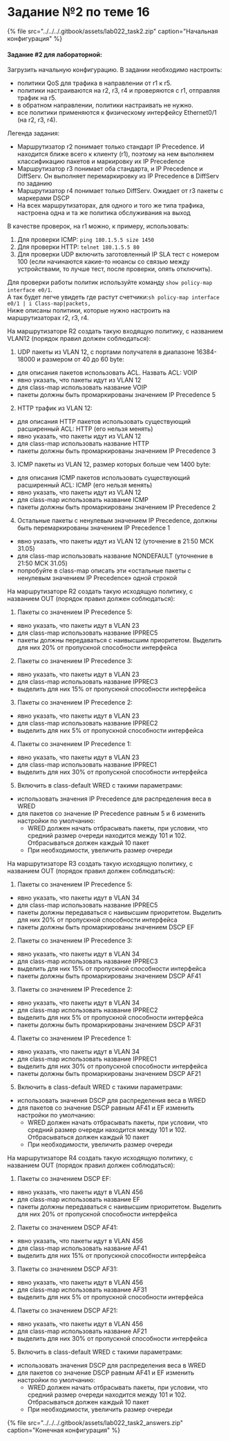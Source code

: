 # Задание №2 по теме 16

{% file src="../../../.gitbook/assets/lab022\_task2.zip" caption="Начальная конфигурация" %}

#### Задание \#2 для лабораторной:

Загрузить начальную конфигурацию. В задании необходимо настроить:

* политики QoS для трафика в направлении от r1 к r5.
* политики настраиваются на r2, r3, r4 и проверяются с r1, отправляя трафик на r5.
* в обратном направлении, политики настраивать не нужно.
* все политики применяются к физическому интерфейсу Ethernet0/1 \(на r2, r3, r4\).

Легенда задания:

* Маршрутизатор r2 понимает только стандарт IP Precedence. И находится ближе всего к клиенту \(r1\), поэтому на нем выполняем классификацию пакетов и маркировку их IP Precedence
* Маршрутизатор r3 понимает оба стандарта, и IP Precedence и DiffServ. Он выполняет перемаркировку из IP Precedence в DiffServ по заданию
* Маршрутизатор r4 понимает только DiffServ. Ожидает от r3 пакеты с маркерами DSCP
* На всех маршрутизаторах, для одного и того же типа трафика, настроена одна и та же политика обслуживания на выход

В качестве проверок, на r1 можно, к примеру, использовать:

1. Для проверки ICMP: `ping 180.1.5.5 size 1450`
2. Для проверки HTTP: `telnet 180.1.5.5 80`
3. Для проверки UDP включить заготовленный IP SLA тест с номером 100 \(если начинаются какие-то нюансы со связью между устройствами, то лучше тест, после проверки, опять отключить\).

Для проверки работы политик используйте команду `show policy-map interface e0/1`.  
 А так будет легче увидеть где растут счетчики:`sh policy-map interface e0/1 | i Class-map|packets,`  
Ниже описаны политики, которые нужно настроить на маршрутизаторах r2, r3, r4.

На маршрутизаторе R2 создать такую входящую политику, с названием VLAN12 \(порядок правил должен соблюдаться\):

1. UDP пакеты из VLAN 12, с портами получателя в диапазоне 16384-18000 и размером от 40 до 60 byte:

* для описания пакетов использовать ACL. Назвать ACL: VOIP
* явно указать, что пакеты идут из VLAN 12
* для class-map использовать название VOIP
* пакеты должны быть промаркированы значением IP Precedence 5

2. HTTP трафик из VLAN 12:

* для описания HTTP пакетов использовать существующий расширенный ACL: HTTP \(его нельзя менять\)
* явно указать, что пакеты идут из VLAN 12
* для class-map использовать название HTTP
* пакеты должны быть промаркированы значением IP Precedence 3

3. ICMP пакеты из VLAN 12, размер которых больше чем 1400 byte:

* для описания ICMP пакетов использовать существующий расширенный ACL: ICMP \(его нельзя менять\)
* явно указать, что пакеты идут из VLAN 12
* для class-map использовать название ICMP
* пакеты должны быть промаркированы значением IP Precedence 2

4. Остальные пакеты с ненулевым значением IP Precedence, должны быть перемаркированы значением IP Precedence 1

* явно указать, что пакеты идут из VLAN 12 \(уточнение в 21:50 МСК 31.05\)
* для class-map использовать название NONDEFAULT \(уточнение в 21:50 МСК 31.05\)
* попробуйте в class-map описать эти «остальные пакеты с ненулевым значением IP Precedence» одной строкой

На маршрутизаторе R2 создать такую исходящую политику, с названием OUT \(порядок правил должен соблюдаться\):

1. Пакеты со значением IP Precedence 5:

* явно указать, что пакеты идут в VLAN 23
* для class-map использовать название IPPREC5
* пакеты должны передаваться с наивысшим приоритетом. Выделить для них 20% от пропускной способности интерфейса

2. Пакеты со значением IP Precedence 3:

* явно указать, что пакеты идут в VLAN 23
* для class-map использовать название IPPREC3
* выделить для них 15% от пропускной способности интерфейса

3. Пакеты со значением IP Precedence 2:

* явно указать, что пакеты идут в VLAN 23
* для class-map использовать название IPPREC2
* выделить для них 5% от пропускной способности интерфейса

4. Пакеты со значением IP Precedence 1:

* явно указать, что пакеты идут в VLAN 23
* для class-map использовать название IPPREC1
* выделить для них 30% от пропускной способности интерфейса

5. Включить в class-default WRED с такими параметрами:

* использовать значения IP Precedence для распределения веса в WRED
* для пакетов со значение IP Precedence равным 5 и 6 изменить настройки по умолчанию:
  * WRED должен начать отбрасывать пакеты, при условии, что средний размер очереди находится между 101 и 102. Отбрасываться должен каждый 10 пакет
  * При необходимости, увеличить размер очереди 

На маршрутизаторе R3 создать такую исходящую политику, с названием OUT \(порядок правил должен соблюдаться\):

1. Пакеты со значением IP Precedence 5:

* явно указать, что пакеты идут в VLAN 34
* для class-map использовать название IPPREC5
* пакеты должны передаваться с наивысшим приоритетом. Выделить для них 20% от пропускной способности интерфейса
* пакеты должны быть промаркированы значением DSCP EF

2. Пакеты со значением IP Precedence 3:

* явно указать, что пакеты идут в VLAN 34
* для class-map использовать название IPPREC3
* выделить для них 15% от пропускной способности интерфейса
* пакеты должны быть промаркированы значением DSCP AF41

3. Пакеты со значением IP Precedence 2:

* явно указать, что пакеты идут в VLAN 34
* для class-map использовать название IPPREC2
* выделить для них 5% от пропускной способности интерфейса
* пакеты должны быть промаркированы значением DSCP AF31

4. Пакеты со значением IP Precedence 1:

* явно указать, что пакеты идут в VLAN 34
* для class-map использовать название IPPREC1
* выделить для них 30% от пропускной способности интерфейса
* пакеты должны быть промаркированы значением DSCP AF21

5. Включить в class-default WRED с такими параметрами:

* использовать значения DSCP для распределения веса в WRED
* для пакетов со значение DSCP равным AF41 и EF изменить настройки по умолчанию:
  * WRED должен начать отбрасывать пакеты, при условии, что средний размер очереди находится между 101 и 102. Отбрасываться должен каждый 10 пакет
  * При необходимости, увеличить размер очереди

На маршрутизаторе R4 создать такую исходящую политику, с названием OUT \(порядок правил должен соблюдаться\):

1. Пакеты со значением DSCP EF:

* явно указать, что пакеты идут в VLAN 456
* для class-map использовать название EF
* пакеты должны передаваться с наивысшим приоритетом. Выделить для них 20% от пропускной способности интерфейса

2. Пакеты со значением DSCP AF41:

* явно указать, что пакеты идут в VLAN 456
* для class-map использовать название AF41
* выделить для них 15% от пропускной способности интерфейса

3. Пакеты со значением DSCP AF31:

* явно указать, что пакеты идут в VLAN 456
* для class-map использовать название AF31
* выделить для них 5% от пропускной способности интерфейса

4. Пакеты со значением DSCP AF21:

* явно указать, что пакеты идут в VLAN 456
* для class-map использовать название AF21
* выделить для них 30% от пропускной способности интерфейса

5. Включить в class-default WRED с такими параметрами:

* использовать значения DSCP для распределения веса в WRED
* для пакетов со значение DSCP равным AF41 и EF изменить настройки по умолчанию:
  * WRED должен начать отбрасывать пакеты, при условии, что средний размер очереди находится между 101 и 102. Отбрасываться должен каждый 10 пакет
  * При необходимости, увеличить размер очереди 

{% file src="../../../.gitbook/assets/lab022\_task2\_answers.zip" caption="Конечная конфигурация" %}

